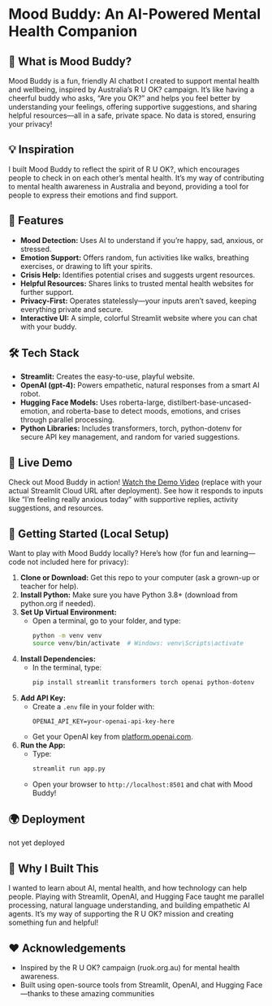 # Mood Buddy: An AI-Powered Mental Health Companion

## 🌟 What is Mood Buddy?
Mood Buddy is a fun, friendly AI chatbot I created to support mental health and wellbeing, inspired by Australia’s R U OK? campaign. It’s like having a cheerful buddy who asks, “Are you OK?” and helps you feel better by understanding your feelings, offering supportive suggestions, and sharing helpful resources—all in a safe, private space. No data is stored, ensuring your privacy!

## 💡 Inspiration
I built Mood Buddy to reflect the spirit of R U OK?, which encourages people to check in on each other’s mental health. It’s my way of contributing to mental health awareness in Australia and beyond, providing a tool for people to express their emotions and find support.

## 🚀 Features
- **Mood Detection:** Uses AI to understand if you’re happy, sad, anxious, or stressed.
- **Emotion Support:** Offers random, fun activities like walks, breathing exercises, or drawing to lift your spirits.
- **Crisis Help:** Identifies potential crises and suggests urgent resources.
- **Helpful Resources:** Shares links to trusted mental health websites for further support.
- **Privacy-First:** Operates statelessly—your inputs aren’t saved, keeping everything private and secure.
- **Interactive UI:** A simple, colorful Streamlit website where you can chat with your buddy.

## 🛠 Tech Stack
- **Streamlit:** Creates the easy-to-use, playful website.
- **OpenAI (gpt-4):** Powers empathetic, natural responses from a smart AI robot.
- **Hugging Face Models:** Uses roberta-large, distilbert-base-uncased-emotion, and roberta-base to detect moods, emotions, and crises through parallel processing.
- **Python Libraries:** Includes transformers, torch, python-dotenv for secure API key management, and random for varied suggestions.

## 📸 Live Demo
Check out Mood Buddy in action! [Watch the Demo Video](https://yourapp.streamlit.app) (replace with your actual Streamlit Cloud URL after deployment). See how it responds to inputs like “I’m feeling really anxious today” with supportive replies, activity suggestions, and resources.

## 🚀 Getting Started (Local Setup)
Want to play with Mood Buddy locally? Here’s how (for fun and learning—code not included here for privacy):

1. **Clone or Download:** Get this repo to your computer (ask a grown-up or teacher for help).
2. **Install Python:** Make sure you have Python 3.8+ (download from python.org if needed).
3. **Set Up Virtual Environment:**
   - Open a terminal, go to your folder, and type:
     ```bash
     python -m venv venv
     source venv/bin/activate  # Windows: venv\Scripts\activate
     ```
4. **Install Dependencies:**
   - In the terminal, type:
     ```bash
     pip install streamlit transformers torch openai python-dotenv
     ```
5. **Add API Key:**
   - Create a `.env` file in your folder with:
     ```
     OPENAI_API_KEY=your-openai-api-key-here
     ```
   - Get your OpenAI key from [platform.openai.com](https://platform.openai.com).
6. **Run the App:**
   - Type:
     ```bash
     streamlit run app.py
     ```
   - Open your browser to `http://localhost:8501` and chat with Mood Buddy!

## 🌍 Deployment
not yet deployed 

## 🎉 Why I Built This
I wanted to learn about AI, mental health, and how technology can help people. Playing with Streamlit, OpenAI, and Hugging Face taught me parallel processing, natural language understanding, and building empathetic AI agents. It’s my way of supporting the R U OK? mission and creating something fun and helpful!

## ❤️ Acknowledgements
- Inspired by the R U OK? campaign (ruok.org.au) for mental health awareness.
- Built using open-source tools from Streamlit, OpenAI, and Hugging Face—thanks to these amazing communities